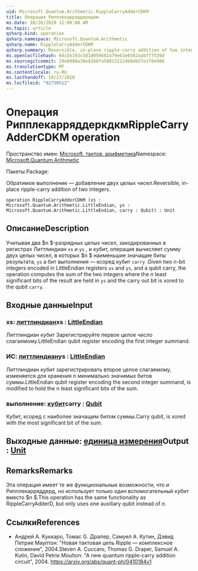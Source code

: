```yaml
---
uid: Microsoft.Quantum.Arithmetic.RippleCarryAdderCDKM
title: Операция Рипплекарряддеркдкм
ms.date: 10/26/2020 12:00:00 AM
ms.topic: article
qsharp.kind: operation
qsharp.namespace: Microsoft.Quantum.Arithmetic
qsharp.name: RippleCarryAdderCDKM
qsharp.summary: Reversible, in-place ripple-carry addition of two integers.
ms.openlocfilehash: 6dcb5193c5d1d059682a79e63e6562aabff7539d
ms.sourcegitcommit: 29e0d88a30e4166fa580132124b0eb57e1f0e986
ms.translationtype: MT
ms.contentlocale: ru-RU
ms.lasthandoff: 10/27/2020
ms.locfileid: "92730512"
---
```

# <a name="ripplecarryaddercdkm-operation"></a><span data-ttu-id="3ea6a-102">Операция Рипплекарряддеркдкм</span><span class="sxs-lookup"><span data-stu-id="3ea6a-102">RippleCarryAdderCDKM operation</span></span>

<span data-ttu-id="3ea6a-103">Пространство имен: [Microsoft. тактов. арифметика](xref:Microsoft.Quantum.Arithmetic)</span><span class="sxs-lookup"><span data-stu-id="3ea6a-103">Namespace: [Microsoft.Quantum.Arithmetic](xref:Microsoft.Quantum.Arithmetic)</span></span>

<span data-ttu-id="3ea6a-104">Пакеты [](https://nuget.org/packages/)</span><span class="sxs-lookup"><span data-stu-id="3ea6a-104">Package: [](https://nuget.org/packages/)</span></span>


<span data-ttu-id="3ea6a-105">Обратимое выполнение — добавление двух целых чисел.</span><span class="sxs-lookup"><span data-stu-id="3ea6a-105">Reversible, in-place ripple-carry addition of two integers.</span></span>

```qsharp
operation RippleCarryAdderCDKM (xs : Microsoft.Quantum.Arithmetic.LittleEndian, ys : Microsoft.Quantum.Arithmetic.LittleEndian, carry : Qubit) : Unit
```


## <a name="description"></a><span data-ttu-id="3ea6a-106">Описание</span><span class="sxs-lookup"><span data-stu-id="3ea6a-106">Description</span></span>

<span data-ttu-id="3ea6a-107">Учитывая два $n $-разрядных целых чисел, закодированных в регистрах Литтлиндиан `xs` и `ys` , и кубит, операция вычисляет сумму двух целых чисел, в которых $n $ наименьшие значащие биты результата, `ys` а бит выполнения — ксоред кубит `carry` .</span><span class="sxs-lookup"><span data-stu-id="3ea6a-107">Given two $n$-bit integers encoded in LittleEndian registers `xs` and `ys`, and a qubit carry, the operation computes the sum of the two integers where the $n$ least significant bits of the result are held in `ys` and the carry out bit is xored to the qubit `carry`.</span></span>

## <a name="input"></a><span data-ttu-id="3ea6a-108">Входные данные</span><span class="sxs-lookup"><span data-stu-id="3ea6a-108">Input</span></span>

### <a name="xs--littleendian"></a><span data-ttu-id="3ea6a-109">xs: [литтлиндиан](xref:Microsoft.Quantum.Arithmetic.LittleEndian)</span><span class="sxs-lookup"><span data-stu-id="3ea6a-109">xs : [LittleEndian](xref:Microsoft.Quantum.Arithmetic.LittleEndian)</span></span>

<span data-ttu-id="3ea6a-110">Литтлиндиан кубит Зарегистрируйте первое целое число слагаемому.</span><span class="sxs-lookup"><span data-stu-id="3ea6a-110">LittleEndian qubit register encoding the first integer summand.</span></span>


### <a name="ys--littleendian"></a><span data-ttu-id="3ea6a-111">ИС: [литтлиндиан](xref:Microsoft.Quantum.Arithmetic.LittleEndian)</span><span class="sxs-lookup"><span data-stu-id="3ea6a-111">ys : [LittleEndian](xref:Microsoft.Quantum.Arithmetic.LittleEndian)</span></span>

<span data-ttu-id="3ea6a-112">Литтлиндиан кубит зарегистрировать второе целое слагаемому, изменяется для хранения n минимально значимых битов суммы.</span><span class="sxs-lookup"><span data-stu-id="3ea6a-112">LittleEndian qubit register encoding the second integer summand, is modified to hold the n least significant bits of the sum.</span></span>


### <a name="carry--qubit"></a><span data-ttu-id="3ea6a-113">выполнение: [кубит](xref:microsoft.quantum.lang-ref.qubit)</span><span class="sxs-lookup"><span data-stu-id="3ea6a-113">carry : [Qubit](xref:microsoft.quantum.lang-ref.qubit)</span></span>

<span data-ttu-id="3ea6a-114">Кубит, ксоред с наиболее значащим битом суммы.</span><span class="sxs-lookup"><span data-stu-id="3ea6a-114">Carry qubit, is xored with the most significant bit of the sum.</span></span>



## <a name="output--unit"></a><span data-ttu-id="3ea6a-115">Выходные данные: [единица измерения](xref:microsoft.quantum.lang-ref.unit)</span><span class="sxs-lookup"><span data-stu-id="3ea6a-115">Output : [Unit](xref:microsoft.quantum.lang-ref.unit)</span></span>



## <a name="remarks"></a><span data-ttu-id="3ea6a-116">Remarks</span><span class="sxs-lookup"><span data-stu-id="3ea6a-116">Remarks</span></span>

<span data-ttu-id="3ea6a-117">Эта операция имеет те же функциональные возможности, что и Рипплекарряддерд, но использует только один вспомогательный кубит вместо $n $.</span><span class="sxs-lookup"><span data-stu-id="3ea6a-117">This operation has the same functionality as RippleCarryAdderD, but only uses one auxiliary qubit instead of $n$.</span></span>

## <a name="references"></a><span data-ttu-id="3ea6a-118">Ссылки</span><span class="sxs-lookup"><span data-stu-id="3ea6a-118">References</span></span>

- <span data-ttu-id="3ea6a-119">Андрей A. Куккаро, Томас G. Драпер, Самуел A. Кутин, Дэвид Петрие Маултон: "Новая тактовая цепь Ripple — комплексное сложение", 2004.</span><span class="sxs-lookup"><span data-stu-id="3ea6a-119">Steven A. Cuccaro, Thomas G. Draper, Samuel A. Kutin, David Petrie Moulton: "A new quantum ripple-carry addition circuit", 2004.</span></span>
  https://arxiv.org/abs/quant-ph/0410184v1